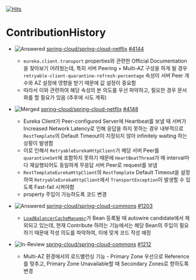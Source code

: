 [![Hits](https://hits.seeyoufarm.com/api/count/incr/badge.svg?url=https%3A%2F%2Fgithub.com%2Fkworkbee%2FContributionHistory&count_bg=%2379C83D&title_bg=%23555555&icon=&icon_color=%23E7E7E7&title=hits&edge_flat=false)](https://hits.seeyoufarm.com)

# ContributionHistory

- ![Answered](https://img.shields.io/badge/-answered-brightgreen) [spring-cloud/spring-cloud-netflix](https://github.com/spring-cloud/spring-cloud-netflix) [#4144](https://github.com/spring-cloud/spring-cloud-netflix/pull/4144)
  - `eureka.client.transport` properties와 관련한 Official Documentation을 찾아보기 어려웠는데, 특히 서버 Peering + Multi-AZ 구성을 하게 될 경우 `retryable-client-quarantine-refresh-percentage` 속성이 서버 Peer 개수와 AZ 설정에 영향을 받기 때문에 값 설정이 중요함
  - 따라서 이와 관련하여 해당 속성의 본 의도를 우선 파악하고, 필요한 경우 문서화를 할 필요가 있음 (추후에 시도 계획)

- ![Merged](https://img.shields.io/badge/-merged-brightgreen) [spring-cloud/spring-cloud-netflix](https://github.com/spring-cloud/spring-cloud-netflix) [#4148](https://github.com/spring-cloud/spring-cloud-netflix/pull/4148)
  - Eureka Client가 Peer-configured Server에 Heartbeat를 보낼 때 서버가 Increased Network Latency로 인해 응답을 하지 못하는 경우 내부적으로 `RestTemplate`의 Default Timeout이 지정되지 않아 infinitely waiting 하는 상황이 발생함
  - 이로 인해서 `RetryableEurekaHttpClient`가 해당 서버 Peer를 `quarantineSet`에 포함하지 못하기 때문에 `HeartBeatThread`가 매 interval마다 재실행되어도 동일하게 무응답 서버 Peer로 request를 보냄
  - `RestTemplateEurekaHttpClient`의 `RestTemplate` Default Timeout을 설정하여 `RetryableEurekaHttpClient`에서 `TransportException`이 발생할 수 있도록 Fast-fail 시켜야함
  - property 주입이 가능하도록 코드 변경

- ![Answered](https://img.shields.io/badge/-answered-brightgreen) [spring-cloud/spring-cloud-commons](https://github.com/spring-cloud/spring-cloud-commons/issues/1203) [#1203](https://github.com/spring-cloud/spring-cloud-commons/issues/1203)
  - [`LoadBalancerCacheManager`](https://github.com/spring-cloud/spring-cloud-commons/blob/main/spring-cloud-loadbalancer/src/main/java/org/springframework/cloud/loadbalancer/config/LoadBalancerCacheAutoConfiguration.java#L106)가 Bean 등록될 때 autowire candidate에서 제외되고 있는데, 현재 Contribute 하려는 기능에서는 해당 Bean의 주입이 필요하기 때문에 작성 의도를 파악하여, 이에 맞게 코드 작성 예정

- ![In-Review](https://img.shields.io/badge/-in-review-red) [spring-cloud/spring-cloud-commons](https://github.com/spring-cloud/spring-cloud-commons/pull/1212) [#1212](https://github.com/spring-cloud/spring-cloud-commons/pull/1212)
  - Multi-AZ 환경에서의 로드밸런싱 기능 - Primary Zone 우선으로 Reference를 맞추고, Primary Zone Unavailable할 때 Secondary Zones로 향하도록 변경
